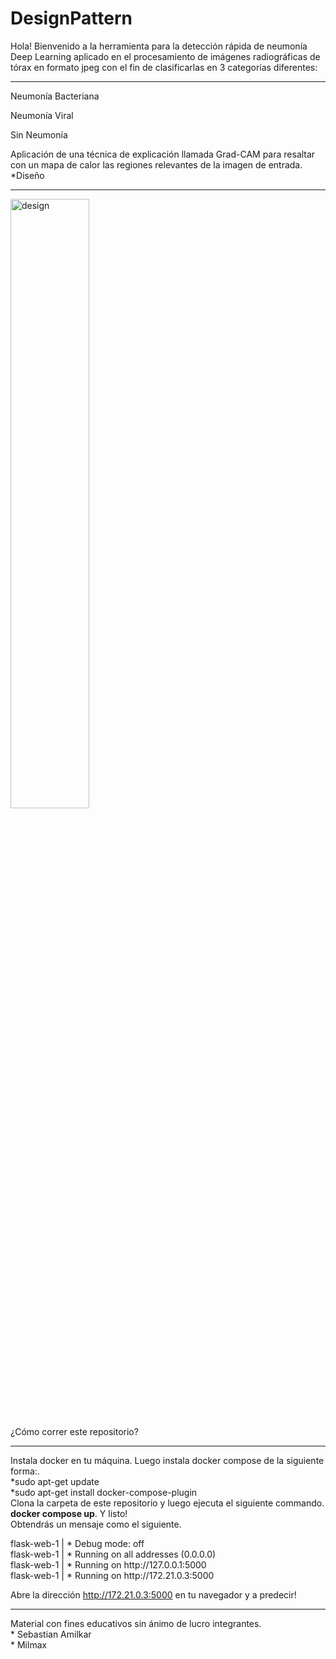 # DesignPattern


Hola! Bienvenido a la herramienta para la detección rápida de neumonía
Deep Learning aplicado en el procesamiento de imágenes radiográficas de tórax en formato jpeg con el fin de clasificarlas en 3 categorías diferentes:
<hr/>
Neumonía Bacteriana

Neumonía Viral

Sin Neumonía

Aplicación de una técnica de explicación llamada Grad-CAM para resaltar con un mapa de calor las regiones relevantes de la imagen de entrada.<br/>
*Diseño
<hr/>
<img src="https://i.ibb.co/7R6s79F/design.png" alt="design" left="50%" width="50%" height="50%">

¿Cómo correr este repositorio?
<hr/>
Instala docker en tu máquina. Luego instala docker compose de la siguiente forma:.<br/>
*sudo apt-get update<br/>
*sudo apt-get install docker-compose-plugin<br/>
Clona la carpeta de este repositorio y luego ejecuta el siguiente commando.<br/>
<strong>docker compose up</strong>. Y listo! <br/>
Obtendrás un mensaje como el siguiente.
<p>
flask-web-1    |  * Debug mode: off<br/>
flask-web-1    |  * Running on all addresses (0.0.0.0)<br/>
flask-web-1    |  * Running on http://127.0.0.1:5000<br/>
flask-web-1    |  * Running on http://172.21.0.3:5000<br/>
</p>

Abre la dirección http://172.21.0.3:5000 en tu navegador y a predecir!
<hr/>
Material con fines educativos sin ánimo de lucro integrantes.<br/>
* Sebastian Amilkar<br/>
* Milmax 
